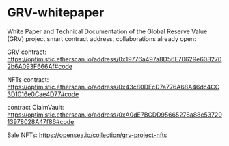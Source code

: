 # GRV-whitepaper
White Paper and Technical Documentation of the Global Reserve Value (GRV) project
smart contract address, collaborations already open:

GRV contract:
https://optimistic.etherscan.io/address/0x19776a497a8D56E70629e6082702b6A093F666Af#code

NFTs contract:
https://optimistic.etherscan.io/address/0x43c80DEcD7a776A68A46dc4CC3D1016e0Cae4D77#code

contract ClaimVault:
https://optimistic.etherscan.io/address/0xA0dE7BCDD95665278a88c5372913978028A47f86#code

Sale NFTs:
https://opensea.io/collection/grv-project-nfts
